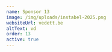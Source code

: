 ```yaml
---
name: Sponsor 13
image: /img/uploads/instabel-2025.png
websiteUrl: vedett.be
altText: vd
order: 13
active: true
---
```

